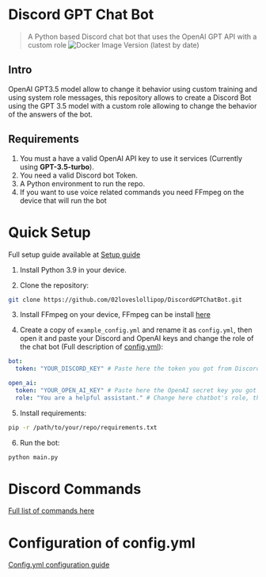 # Discord GPT Chat Bot

> A Python based Discord chat bot that uses the OpenAI GPT API with a custom role
![Docker Image Version (latest by date)](https://img.shields.io/docker/v/02loveslollipop/discordgptchatbot?color=blue&label=Download&logo=docker&logoColor=white&style=for-the-badge)

## Intro
OpenAI GPT3.5 model allow to change it behavior using custom training and using system role messages, this repository allows to create a Discord Bot using the GPT 3.5 model with a custom role allowing to change the behavior of the answers of the bot.

## Requirements

1. You must a have a valid OpenAI API key to use it services (Currently using **GPT-3.5-turbo**).
2. You need a valid Discord bot Token.
3. A Python environment to run the repo.
4. If you want to use voice related commands you need FFmpeg on the device that will run the bot

# Quick Setup

Full setup guide available at [Setup guide](https://github.com/02loveslollipop/DiscordGPTChatBot/wiki/Setup-guide)

1. Install Python 3.9 in your device.

2. Clone the repository: 

```bash
git clone https://github.com/02loveslollipop/DiscordGPTChatBot.git
```

3. Install FFmpeg on your device, FFmpeg can be install [here](https://ffmpeg.org/)


4. Create a copy of ``example_config.yml`` and rename it as ``config.yml``, then open it and paste your Discord and OpenAI keys and change the role of the chat bot (Full description of [config.yml](https://github.com/02loveslollipop/DiscordGPTChatBot/wiki/Structure-of-config.yml)):

```yaml
bot:
  token: "YOUR_DISCORD_KEY" # Paste here the token you got from Discord Developer Portal

open_ai:
  token: "YOUR_OPEN_AI_KEY" # Paste here the OpenAI secret key you got from OpenAI platform
  role: "You are a helpful assistant." # Change here chatbot's role, this will change it's behavior answering questions
```

5. Install requirements:

```bash
pip -r /path/to/your/repo/requirements.txt
```

6. Run the bot:

```bash
python main.py
```


# Discord Commands
[Full list of commands here](https://github.com/02loveslollipop/DiscordGPTChatBot/wiki/Discord-commands)

# Configuration of config.yml
[Config.yml configuration guide](https://github.com/02loveslollipop/DiscordGPTChatBot/wiki/Structure-of-config.yml)
